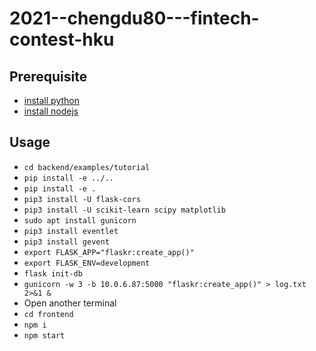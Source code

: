 # 2021--chengdu80---fintech-contest-hku

## Prerequisite

- [install python](https://python.org)
- [install nodejs](https://nodejs.org/en/)

## Usage

- `cd backend/examples/tutorial`
- `pip install -e ../..`
- `pip install -e .`
- `pip3 install -U flask-cors`
- `pip3 install -U scikit-learn scipy matplotlib`
- `sudo apt install gunicorn`
- `pip3 install eventlet`
- `pip3 install gevent`
- `export FLASK_APP="flaskr:create_app()"`
- `export FLASK_ENV=development`
- `flask init-db`
- `gunicorn -w 3 -b 10.0.6.87:5000 "flaskr:create_app()" > log.txt 2>&1 &`
- Open another terminal
- `cd frontend`
- `npm i`
- `npm start`
